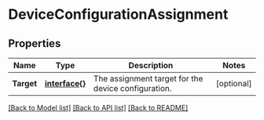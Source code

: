 # DeviceConfigurationAssignment

## Properties

Name | Type | Description | Notes
------------ | ------------- | ------------- | -------------
**Target** | [**interface{}**](.md) | The assignment target for the device configuration. | [optional] 

[[Back to Model list]](../README.md#documentation-for-models) [[Back to API list]](../README.md#documentation-for-api-endpoints) [[Back to README]](../README.md)


